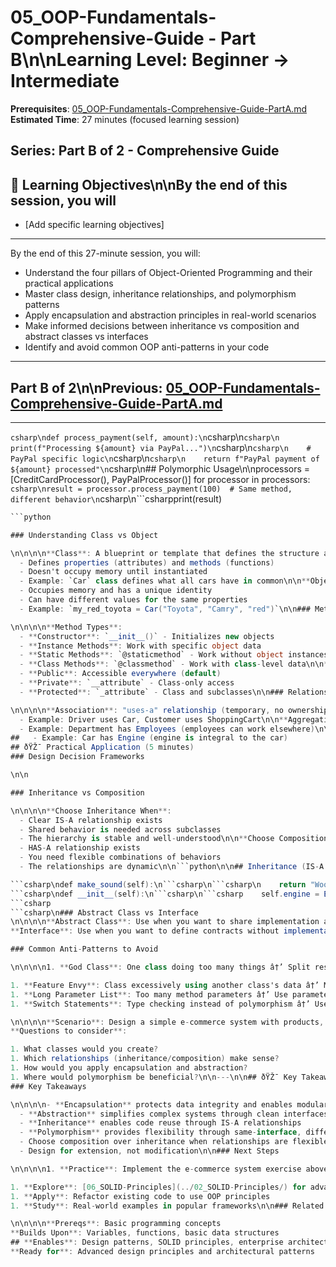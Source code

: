 # 05_OOP-Fundamentals-Comprehensive-Guide - Part B\n\n**Learning Level**: Beginner → Intermediate

**Prerequisites**: [05_OOP-Fundamentals-Comprehensive-Guide-PartA.md](05_OOP-Fundamentals-Comprehensive-Guide-PartA.md)
**Estimated Time**: 27 minutes (focused learning session)

## **Series**: Part B of 2 - Comprehensive Guide

## 🎯 Learning Objectives\n\nBy the end of this session, you will

- [Add specific learning objectives]

---
By the end of this 27-minute session, you will:

- Understand the four pillars of Object-Oriented Programming and their practical applications
- Master class design, inheritance relationships, and polymorphism patterns
- Apply encapsulation and abstraction principles in real-world scenarios
- Make informed decisions between inheritance vs composition and abstract classes vs interfaces
- Identify and avoid common OOP anti-patterns in your code

---

## Part B of 2\n\nPrevious: [05_OOP-Fundamentals-Comprehensive-Guide-PartA.md](05_OOP-Fundamentals-Comprehensive-Guide-PartA.md)

---
```csharp\ndef process_payment(self, amount):\n```csharp\n```csharp\n    print(f"Processing ${amount} via PayPal...")\n```csharp\n```csharp\n    # PayPal specific logic\n```csharp\n```csharp\n    return f"PayPal payment of ${amount} processed"\n```csharp\n## Polymorphic Usage\n\nprocessors = [CreditCardProcessor(), PayPalProcessor()]
for processor in processors:
```csharp\nresult = processor.process_payment(100)  # Same method, different behavior\n```csharp\n```csharpprint(result)

```csharp
```python

### Understanding Class vs Object

\n\n\n\n**Class**: A blueprint or template that defines the structure and behavior of objects
  - Defines properties (attributes) and methods (functions)
  - Doesn't occupy memory until instantiated
  - Example: `Car` class defines what all cars have in common\n\n**Object**: A specific instance of a class with actual values.
  - Occupies memory and has a unique identity
  - Can have different values for the same properties
  - Example: `my_red_toyota = Car("Toyota", "Camry", "red")`\n\n### Method Types & Access Levels

\n\n\n\n**Method Types**:
  - **Constructor**: `__init__()` - Initializes new objects
  - **Instance Methods**: Work with specific object data
  - **Static Methods**: `@staticmethod` - Work without object instances
  - **Class Methods**: `@classmethod` - Work with class-level data\n\n**Access Levels**:
  - **Public**: Accessible everywhere (default)
  - **Private**: `__attribute` - Class-only access
  - **Protected**: `_attribute` - Class and subclasses\n\n### Relationship Types

\n\n\n\n**Association**: "uses-a" relationship (temporary, no ownership)
  - Example: Driver uses Car, Customer uses ShoppingCart\n\n**Aggregation**: "has-a" relationship (loose ownership, parts can exist independently)
  - Example: Department has Employees (employees can work elsewhere)\n\n**Composition**: "part-of" relationship (tight ownership, parts cannot exist independently)
##   - Example: Car has Engine (engine is integral to the car)
## ðŸŽ¯ Practical Application (5 minutes)
### Design Decision Frameworks

\n\n

### Inheritance vs Composition

\n\n\n\n**Choose Inheritance When**:
  - Clear IS-A relationship exists
  - Shared behavior is needed across subclasses
  - The hierarchy is stable and well-understood\n\n**Choose Composition When**:
  - HAS-A relationship exists
  - You need flexible combinations of behaviors
  - The relationships are dynamic\n\n```python\n\n## Inheritance (IS-A relationship)\n\nclass Dog(Animal):

```csharp\ndef make_sound(self):\n```csharp\n```csharp\n    return "Woof!"\n```csharp\n## Composition (HAS-A relationship)\n\nclass Car:
```csharp\ndef __init__(self):\n```csharp\n```csharp    self.engine = Engine()  # Car HAS-A Engine
```csharp
```csharp\n### Abstract Class vs Interface
\n\n\n\n**Abstract Class**: Use when you want to share implementation and establish IS-A relationships
**Interface**: Use when you want to define contracts without implementation (CAN-DO relationships)

### Common Anti-Patterns to Avoid

\n\n\n\n1. **God Class**: One class doing too many things â†’ Split responsibilities

1. **Feature Envy**: Class excessively using another class's data â†’ Move behavior to data owner
1. **Long Parameter List**: Too many method parameters â†’ Use parameter objects
1. **Switch Statements**: Type checking instead of polymorphism â†’ Use polymorphic methods\n\n### Practical Exercise

\n\n\n\n**Scenario**: Design a simple e-commerce system with products, shopping cart, and payment processing.
**Questions to consider**:

1. What classes would you create?
1. Which relationships (inheritance/composition) make sense?
1. How would you apply encapsulation and abstraction?
1. Where would polymorphism be beneficial?\n\n---\n\n## ðŸŽ¯ Key Takeaways & Next Steps (2 minutes)
### Key Takeaways

\n\n\n\n- **Encapsulation** protects data integrity and enables modularity
  - **Abstraction** simplifies complex systems through clean interfaces
  - **Inheritance** enables code reuse through IS-A relationships
  - **Polymorphism** provides flexibility through same-interface, different-behavior
  - Choose composition over inheritance when relationships are flexible
  - Design for extension, not modification\n\n### Next Steps

\n\n\n\n1. **Practice**: Implement the e-commerce system exercise above

1. **Explore**: [06_SOLID-Principles](../02_SOLID-Principles/) for advanced design guidelines
1. **Apply**: Refactor existing code to use OOP principles
1. **Study**: Real-world examples in popular frameworks\n\n### Related Topics

\n\n\n\n**Prereqs**: Basic programming concepts
**Builds Upon**: Variables, functions, basic data structures
## **Enables**: Design patterns, SOLID principles, enterprise architecture\n\n**Session Complete**: 27-minute focused learning on OOP fundamentals
**Ready for**: Advanced design principles and architectural patterns
